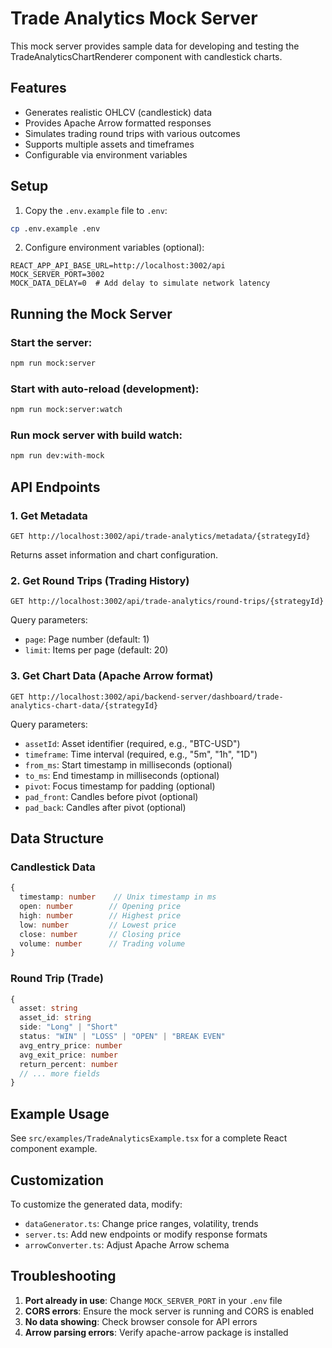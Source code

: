 # Trade Analytics Mock Server

This mock server provides sample data for developing and testing the TradeAnalyticsChartRenderer component with candlestick charts.

## Features

- Generates realistic OHLCV (candlestick) data
- Provides Apache Arrow formatted responses
- Simulates trading round trips with various outcomes
- Supports multiple assets and timeframes
- Configurable via environment variables

## Setup

1. Copy the `.env.example` file to `.env`:
```bash
cp .env.example .env
```

2. Configure environment variables (optional):
```env
REACT_APP_API_BASE_URL=http://localhost:3002/api
MOCK_SERVER_PORT=3002
MOCK_DATA_DELAY=0  # Add delay to simulate network latency
```

## Running the Mock Server

### Start the server:
```bash
npm run mock:server
```

### Start with auto-reload (development):
```bash
npm run mock:server:watch
```

### Run mock server with build watch:
```bash
npm run dev:with-mock
```

## API Endpoints

### 1. Get Metadata
```
GET http://localhost:3002/api/trade-analytics/metadata/{strategyId}
```

Returns asset information and chart configuration.

### 2. Get Round Trips (Trading History)
```
GET http://localhost:3002/api/trade-analytics/round-trips/{strategyId}
```

Query parameters:
- `page`: Page number (default: 1)
- `limit`: Items per page (default: 20)

### 3. Get Chart Data (Apache Arrow format)
```
GET http://localhost:3002/api/backend-server/dashboard/trade-analytics-chart-data/{strategyId}
```

Query parameters:
- `assetId`: Asset identifier (required, e.g., "BTC-USD")
- `timeframe`: Time interval (required, e.g., "5m", "1h", "1D")
- `from_ms`: Start timestamp in milliseconds (optional)
- `to_ms`: End timestamp in milliseconds (optional)
- `pivot`: Focus timestamp for padding (optional)
- `pad_front`: Candles before pivot (optional)
- `pad_back`: Candles after pivot (optional)

## Data Structure

### Candlestick Data
```typescript
{
  timestamp: number    // Unix timestamp in ms
  open: number        // Opening price
  high: number        // Highest price
  low: number         // Lowest price
  close: number       // Closing price
  volume: number      // Trading volume
}
```

### Round Trip (Trade)
```typescript
{
  asset: string
  asset_id: string
  side: "Long" | "Short"
  status: "WIN" | "LOSS" | "OPEN" | "BREAK EVEN"
  avg_entry_price: number
  avg_exit_price: number
  return_percent: number
  // ... more fields
}
```

## Example Usage

See `src/examples/TradeAnalyticsExample.tsx` for a complete React component example.

## Customization

To customize the generated data, modify:
- `dataGenerator.ts`: Change price ranges, volatility, trends
- `server.ts`: Add new endpoints or modify response formats
- `arrowConverter.ts`: Adjust Apache Arrow schema

## Troubleshooting

1. **Port already in use**: Change `MOCK_SERVER_PORT` in your `.env` file
2. **CORS errors**: Ensure the mock server is running and CORS is enabled
3. **No data showing**: Check browser console for API errors
4. **Arrow parsing errors**: Verify apache-arrow package is installed